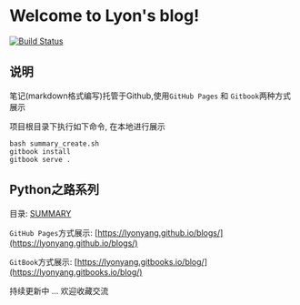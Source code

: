# Welcome to Lyon's blog!

[![Build Status](https://travis-ci.org/LyonYang/blogs.svg?branch=master)](https://travis-ci.org/LyonYang/blogs)

## 说明

笔记(markdown格式编写)托管于Github,使用`GitHub Pages` 和 `Gitbook`两种方式展示

项目根目录下执行如下命令, 在本地进行展示

```shell
bash summary_create.sh
gitbook install
gitbook serve .
```

## Python之路系列

目录: [SUMMARY](SUMMARY.md)

`GitHub Pages`方式展示: [https://lyonyang.github.io/blogs/](https://lyonyang.github.io/blogs/)

`GitBook`方式展示: [https://lyonyang.gitbooks.io/blog/](https://lyonyang.gitbooks.io/blog/)

持续更新中 ... 欢迎收藏交流
